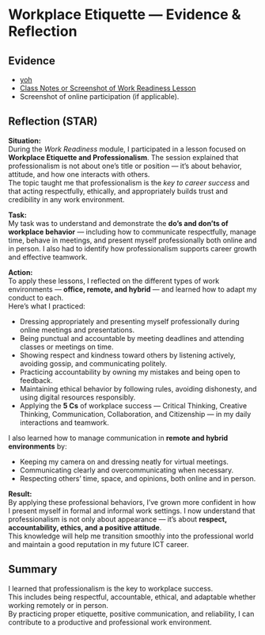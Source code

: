 # Workplace Etiquette — Evidence & Reflection

## Evidence
- [yoh](.artifacts/workplace_etiquette.png)
- [Class Notes or Screenshot of Work Readiness Lesson](./artifacts/workplace_etiquette_lesson.png)
- Screenshot of online participation (if applicable).

## Reflection (STAR)

**Situation:**  
During the *Work Readiness* module, I participated in a lesson focused on **Workplace Etiquette and Professionalism**. The session explained that professionalism is not about one’s title or position — it’s about behavior, attitude, and how one interacts with others.  
The topic taught me that professionalism is the *key to career success* and that acting respectfully, ethically, and appropriately builds trust and credibility in any work environment.

**Task:**  
My task was to understand and demonstrate the **do’s and don’ts of workplace behavior** — including how to communicate respectfully, manage time, behave in meetings, and present myself professionally both online and in person. I also had to identify how professionalism supports career growth and effective teamwork.

**Action:**  
To apply these lessons, I reflected on the different types of work environments — **office, remote, and hybrid** — and learned how to adapt my conduct to each.  
Here’s what I practiced:
- Dressing appropriately and presenting myself professionally during online meetings and presentations.  
- Being punctual and accountable by meeting deadlines and attending classes or meetings on time.  
- Showing respect and kindness toward others by listening actively, avoiding gossip, and communicating politely.  
- Practicing accountability by owning my mistakes and being open to feedback.  
- Maintaining ethical behavior by following rules, avoiding dishonesty, and using digital resources responsibly.  
- Applying the **5 Cs** of workplace success — Critical Thinking, Creative Thinking, Communication, Collaboration, and Citizenship — in my daily interactions and teamwork.  

I also learned how to manage communication in **remote and hybrid environments** by:
- Keeping my camera on and dressing neatly for virtual meetings.  
- Communicating clearly and overcommunicating when necessary.  
- Respecting others’ time, space, and opinions, both online and in person.

**Result:**  
By applying these professional behaviors, I’ve grown more confident in how I present myself in formal and informal work settings. I now understand that professionalism is not only about appearance — it’s about **respect, accountability, ethics, and a positive attitude**.  
This knowledge will help me transition smoothly into the professional world and maintain a good reputation in my future ICT career.


## Summary
I learned that professionalism is the key to workplace success.  
This includes being respectful, accountable, ethical, and adaptable whether working remotely or in person.  
By practicing proper etiquette, positive communication, and reliability, I can contribute to a productive and professional work environment.

